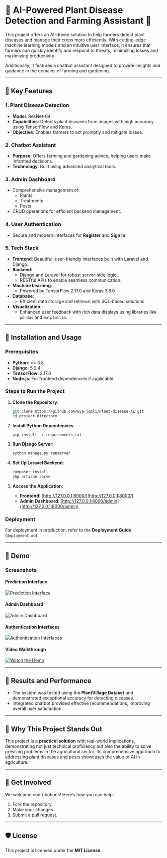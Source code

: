 # 🌱 AI-Powered Plant Disease Detection and Farming Assistant 🚜

This project offers an AI-driven solution to help farmers detect plant diseases and manage their crops more efficiently. With cutting-edge machine learning models and an intuitive user interface, it ensures that farmers can quickly identify and respond to threats, minimizing losses and maximizing productivity.

Additionally, it features a chatbot assistant designed to provide insights and guidance in the domains of farming and gardening.

---

## 🌟 Key Features

### 1. **Plant Disease Detection**
- **Model**: ResNet-64.
- **Capabilities**: Detects plant diseases from images with high accuracy using TensorFlow and Keras.
- **Objective**: Enables farmers to act promptly and mitigate losses.

### 2. **Chatbot Assistant**
- **Purpose**: Offers farming and gardening advice, helping users make informed decisions.
- **Technology**: Built using advanced analytical tools.

### 3. **Admin Dashboard**
- Comprehensive management of:
  - Plants
  - Treatments
  - Pests
- CRUD operations for efficient backend management.

### 4. **User Authentication**
- Secure and modern interfaces for **Register** and **Sign In**.

### 5. **Tech Stack**
- **Frontend**: Beautiful, user-friendly interfaces built with Laravel and Django.
- **Backend**:
  - Django and Laravel for robust server-side logic.
  - RESTful APIs to enable seamless communication.
- **Machine Learning**:
  - Powered by TensorFlow 2.17.0 and Keras 3.6.0.
- **Database**:
  - Efficient data storage and retrieval with SQL-based solutions.
- **Visualization**:
  - Enhanced user feedback with rich data displays using libraries like `pandas` and `matplotlib`.

---

## 🔧 Installation and Usage

### Prerequisites
- **Python**: >= 3.8
- **Django**: 5.0.4
- **TensorFlow**: 2.17.0
- **Node.js**: For frontend dependencies if applicable.

### Steps to Run the Project

1. **Clone the Repository**:
   ```bash
   git clone https://github.com/Eya-jomli/Plant-disease-AI.git
   cd project-directory
   ```

2. **Install Python Dependencies**:
   ```bash
   pip install -r requirements.txt
   ```

3. **Run Django Server**:
   ```bash
   python manage.py runserver
   ```

4. **Set Up Laravel Backend**:
   ```bash
   composer install
   php artisan serve
   ```

5. **Access the Application**:
   - **Frontend**: [http://127.0.0.1:8000/](http://127.0.0.1:8000/)
   - **Admin Dashboard**: [http://127.0.0.1:8000/admin](http://127.0.0.1:8000/admin)

### Deployment
For deployment in production, refer to the **Deployment Guide** (`deployment.md`).

---

## 🎥 Demo

### Screenshots

#### **Prediction Interface**
![Prediction Interface](https://github.com/user-attachments/assets/799b65cd-1868-4c0c-b7b1-cc93420eaf00)

#### **Admin Dashboard**
![Admin Dashboard](https://github.com/user-attachments/assets/8cb58688-a171-40a7-8c3a-ebda36703a21)

#### **Authentication Interfaces**
![Authentication Interfaces](https://github.com/user-attachments/assets/6e74785c-7e6e-4b9e-86b1-624c9d8956a5)

#### **Video Walkthrough**
[![Watch the Demo](https://img.youtube.com/vi/enXmLkWTJ1w/maxresdefault.jpg)](https://youtu.be/enXmLkWTJ1w)

---

## 🧪 Results and Performance

- The system was tested using the **PlantVillage Dataset** and demonstrated exceptional accuracy for detecting diseases.
- Integrated chatbot provided effective recommendations, improving overall user satisfaction.

---

## 🚀 Why This Project Stands Out

This project is a **practical solution** with real-world implications, demonstrating not just technical proficiency but also the ability to solve pressing problems in the agricultural sector. Its comprehensive approach to addressing plant diseases and pests showcases the value of AI in agriculture.

---

## 🤝 Get Involved

We welcome contributions! Here’s how you can help:
1. Fork the repository.
2. Make your changes.
3. Submit a pull request.

---

## 🛡️ License

This project is licensed under the **MIT License**.
```

